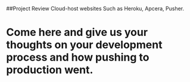 ##Project Review Cloud-host websites
Such as Heroku, Apcera, Pusher. 

# Come here and give us your thoughts on your development process and how pushing to production went.